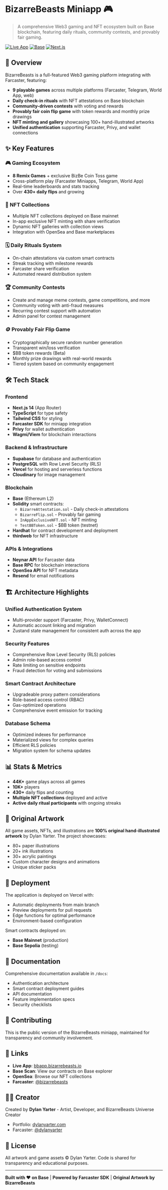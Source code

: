 # BizarreBeasts Miniapp 🎮

> A comprehensive Web3 gaming and NFT ecosystem built on Base blockchain, featuring daily rituals, community contests, and provably fair gaming.

[![Live App](https://img.shields.io/badge/Live-bbapp.bizarrebeasts.io-purple)](https://bbapp.bizarrebeasts.io)
[![Base](https://img.shields.io/badge/Base-Blockchain-blue)](https://base.org)
[![Next.js](https://img.shields.io/badge/Next.js-14-black)](https://nextjs.org)

## 🎯 Overview

BizarreBeasts is a full-featured Web3 gaming platform integrating with Farcaster, featuring:
- **9 playable games** across multiple platforms (Farcaster, Telegram, World App, web)
- **Daily check-in rituals** with NFT attestations on Base blockchain
- **Community-driven contests** with voting and rewards
- **Provably fair coin flip game** with token rewards and monthly prize drawings
- **NFT minting and gallery** showcasing 100+ hand-illustrated artworks
- **Unified authentication** supporting Farcaster, Privy, and wallet connections

## ✨ Key Features

### 🎮 Gaming Ecosystem
- **8 Remix Games** + exclusive BizBe Coin Toss game
- Cross-platform play (Farcaster Miniapps, Telegram, World App)
- Real-time leaderboards and stats tracking
- Over **430+ daily flips** and growing

### 🎨 NFT Collections
- Multiple NFT collections deployed on Base mainnet
- In-app exclusive NFT minting with share verification
- Dynamic NFT galleries with collection views
- Integration with OpenSea and Base marketplaces

### 🗓️ Daily Rituals System
- On-chain attestations via custom smart contracts
- Streak tracking with milestone rewards
- Farcaster share verification
- Automated reward distribution system

### 🏆 Community Contests
- Create and manage meme contests, game competitions, and more
- Community voting with anti-fraud measures
- Recurring contest support with automation
- Admin panel for contest management

### 🪙 Provably Fair Flip Game
- Cryptographically secure random number generation
- Transparent win/loss verification
- $BB token rewards (Beta)
- Monthly prize drawings with real-world rewards
- Tiered system based on community engagement

## 🛠️ Tech Stack

### Frontend
- **Next.js 14** (App Router)
- **TypeScript** for type safety
- **Tailwind CSS** for styling
- **Farcaster SDK** for miniapp integration
- **Privy** for wallet authentication
- **Wagmi/Viem** for blockchain interactions

### Backend & Infrastructure
- **Supabase** for database and authentication
- **PostgreSQL** with Row Level Security (RLS)
- **Vercel** for hosting and serverless functions
- **Cloudinary** for image management

### Blockchain
- **Base** (Ethereum L2)
- **Solidity** smart contracts:
  - `BizarreAttestation.sol` - Daily check-in attestations
  - `BizarreFlip.sol` - Provably fair gaming
  - `InAppExclusiveNFT.sol` - NFT minting
  - `TestBBToken.sol` - $BB token (testnet)
- **Hardhat** for contract development and deployment
- **thirdweb** for NFT infrastructure

### APIs & Integrations
- **Neynar API** for Farcaster data
- **Base RPC** for blockchain interactions
- **OpenSea API** for NFT metadata
- **Resend** for email notifications

## 🏗️ Architecture Highlights

### Unified Authentication System
- Multi-provider support (Farcaster, Privy, WalletConnect)
- Automatic account linking and migration
- Zustand state management for consistent auth across the app

### Security Features
- Comprehensive Row Level Security (RLS) policies
- Admin role-based access control
- Rate limiting on sensitive endpoints
- Fraud detection for voting and submissions

### Smart Contract Architecture
- Upgradeable proxy pattern considerations
- Role-based access control (RBAC)
- Gas-optimized operations
- Comprehensive event emission for tracking

### Database Schema
- Optimized indexes for performance
- Materialized views for complex queries
- Efficient RLS policies
- Migration system for schema updates

## 📊 Stats & Metrics

- **44K+** game plays across all games
- **10K+** players
- **430+** daily flips and counting
- **Multiple NFT collections** deployed and active
- **Active daily ritual participants** with ongoing streaks

## 🎨 Original Artwork

All game assets, NFTs, and illustrations are **100% original hand-illustrated artwork** by Dylan Yarter. The project showcases:
- 80+ paper illustrations
- 20+ ink illustrations
- 30+ acrylic paintings
- Custom character designs and animations
- Unique sticker packs

## 🚀 Deployment

The application is deployed on Vercel with:
- Automatic deployments from main branch
- Preview deployments for pull requests
- Edge functions for optimal performance
- Environment-based configuration

Smart contracts deployed on:
- **Base Mainnet** (production)
- **Base Sepolia** (testing)

## 📝 Documentation

Comprehensive documentation available in `/docs`:
- Authentication architecture
- Smart contract deployment guides
- API documentation
- Feature implementation specs
- Security checklists

## 🤝 Contributing

This is the public version of the BizarreBeasts miniapp, maintained for transparency and community involvement.

## 🔗 Links

- **Live App**: [bbapp.bizarrebeasts.io](https://bbapp.bizarrebeasts.io)
- **Base Scan**: View our contracts on Base explorer
- **OpenSea**: Browse our NFT collections
- **Farcaster**: [@bizarrebeasts](https://warpcast.com/bizarrebeasts)

## 👨‍🎨 Creator

Created by **Dylan Yarter** - Artist, Developer, and BizarreBeasts Universe Creator

- Portfolio: [dylanyarter.com](https://dylanyarter.com)
- Farcaster: [@dylanyarter](https://warpcast.com/dylanyarter)

## 📄 License

All artwork and game assets © Dylan Yarter. Code is shared for transparency and educational purposes.

---

**Built with ❤️ on Base** | **Powered by Farcaster SDK** | **Original Artwork by BizarreBeasts**
